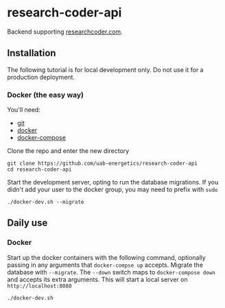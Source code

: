 # research-coder-api

Backend supporting <a href="https://researchcoder.com">researchcoder.com</a>.
  
## Installation
The following tutorial is for local development only. Do not use it for a production deployment.

### Docker (the easy way)

You'll need:
+ <a href="https://git-scm.com/book/en/v2/Getting-Started-Installing-Git">git</a>
+ <a href="https://docs.docker.com/engine/installation/">docker</a>
+ <a href="https://docs.docker.com/compose/install/">docker-compose</a>

Clone the repo and enter the new directory
~~~
git clone https://github.com/uab-energetics/research-coder-api
cd research-coder-api
~~~

Start the development server, opting to run the database migrations. If you didn't add your user to the docker group, you may need to prefix with `sudo`
~~~
./docker-dev.sh --migrate
~~~


## Daily use

### Docker

Start up the docker containers with the following command, optionally passing in any arguments that `docker-compse up` accepts. Migrate the database with `--migrate`. The `--down` switch maps to `docker-compose down` and accepts its extra arguments. This will start a local server on `http://localhost:8080`
~~~
./docker-dev.sh
~~~
